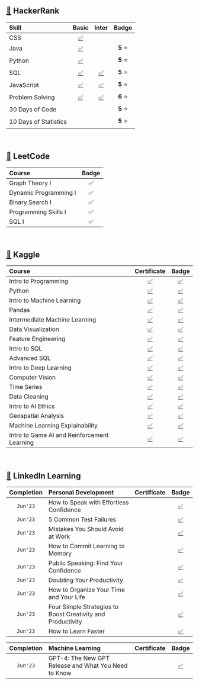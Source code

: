 ## [📍](https://www.hackerrank.com/idk_the_answers) **HackerRank**

|**Skill**|**Basic**|**Inter**|**Badge**|
|:--------|:-------:|:-------:|:-------:|
| CSS | [✅](https://www.hackerrank.com/certificates/74e2c133af56) | | |
| Java | [✅](https://www.hackerrank.com/certificates/4df727d4313d) | | **5** ⭐ |
| Python | [✅](https://www.hackerrank.com/certificates/b62c983ccd51) | | **5** ⭐ |
| SQL | [✅](https://www.hackerrank.com/certificates/6ff6bdfb759d) | [✅](https://www.hackerrank.com/certificates/1a7c76db90d8) | **5** ⭐ |
| JavaScript | [✅](https://www.hackerrank.com/certificates/15a72ed34c08) | [✅](https://www.hackerrank.com/certificates/947a39a12f85) | **5** ⭐ |
| Problem Solving | [✅](https://www.hackerrank.com/certificates/50bfb6b47406) | [✅](https://www.hackerrank.com/certificates/94992adf1706) | **6** ⭐ |
| 30 Days of Code | | | **5** ⭐ |
| 10 Days of Statistics | | | **5** ⭐ |

<br>

## [📍](https://leetcode.com/allenbphilip) **LeetCode**

|**Course**|**Badge**|
|:--------|:-------:|
| Graph Theory I | ✅ |
| Dynamic Programming I | ✅ |
| Binary Search I | ✅ |
| Programming Skills I | ✅ |
| SQL I | ✅ |

<br>

## [📍](https://www.kaggle.com/allenbphilip) **Kaggle**

|**Course**|**Certificate**|**Badge**|
|:---------|:-------------:|:-------:|
| Intro to Programming | [✅](https://github.com/abphilip-work/Certifications/blob/master/Personal/Achievements/Kaggle%20Intro%20to%20Programming.png) | [✅](https://www.kaggle.com/learn/certification/allenbphilip/intro-to-programming) |
| Python | [✅](https://github.com/abphilip-work/Certifications/blob/master/Personal/Achievements/Kaggle%20Python.png) | [✅](https://www.kaggle.com/learn/certification/allenbphilip/python) |
| Intro to Machine Learning | [✅](https://github.com/abphilip-work/Certifications/blob/master/Personal/Achievements/Kaggle%20Intro%20to%20Machine%20Learning.png) | [✅](https://www.kaggle.com/learn/certification/allenbphilip/intro-to-machine-learning) |
| Pandas | [✅](https://github.com/abphilip-work/Certifications/blob/master/Personal/Achievements/Kaggle%20Pandas.png) | [✅](https://www.kaggle.com/learn/certification/allenbphilip/pandas) |
| Intermediate Machine Learning | [✅](https://github.com/abphilip-work/Certifications/blob/master/Personal/Achievements/Kaggle%20Intermediate%20Machine%20Learning.png) | [✅](https://www.kaggle.com/learn/certification/allenbphilip/intermediate-machine-learning) |
| Data Visualization | [✅](https://github.com/abphilip-work/Certifications/blob/master/Personal/Achievements/Kaggle%20Data%20Visualization.png) | [✅](https://www.kaggle.com/learn/certification/allenbphilip/data-visualization) |
| Feature Engineering | [✅](https://github.com/abphilip-work/Certifications/blob/master/Personal/Achievements/Kaggle%20Feature%20Engineering.png) | [✅](https://www.kaggle.com/learn/certification/allenbphilip/feature-engineering) |
| Intro to SQL | [✅](https://github.com/abphilip-work/Certifications/blob/master/Personal/Achievements/Kaggle%20Intro%20to%20SQL.png) | [✅](https://www.kaggle.com/learn/certification/allenbphilip/intro-to-sql) |
| Advanced SQL | [✅](https://github.com/abphilip-work/Certifications/blob/master/Personal/Achievements/Kaggle%20Advanced%20SQL.png) | [✅](https://www.kaggle.com/learn/certification/allenbphilip/advanced-sql) |
| Intro to Deep Learning | [✅](https://github.com/abphilip-work/Certifications/blob/master/Personal/Achievements/Kaggle%20Intro%20to%20Deep%20Learning.png) | [✅](https://www.kaggle.com/learn/certification/allenbphilip/intro-to-deep-learning) |
| Computer Vision | [✅](https://github.com/abphilip-work/Certifications/blob/master/Personal/Achievements/Kaggle%20Computer%20Vision.png) | [✅](https://www.kaggle.com/learn/certification/allenbphilip/computer-vision) |
| Time Series | [✅](https://github.com/abphilip-work/Certifications/blob/master/Personal/Achievements/Kaggle%20Time%20Series.png) | [✅](https://www.kaggle.com/learn/certification/allenbphilip/time-series) |
| Data Cleaning | [✅](https://github.com/abphilip-work/Certifications/blob/master/Personal/Achievements/Kaggle%20Data%20Cleaning.png) | [✅](https://www.kaggle.com/learn/certification/allenbphilip/data-cleaning) |
| Intro to AI Ethics | [✅](https://github.com/abphilip-work/Certifications/blob/master/Personal/Achievements/Kaggle%20Intro%20to%20AI%20Ethics.png) | [✅](https://www.kaggle.com/learn/certification/allenbphilip/intro-to-ai-ethics) |
| Geospatial Analysis | [✅](https://github.com/abphilip-work/Certifications/blob/master/Personal/Achievements/Kaggle%20Geospatial%20Analysis.png) | [✅](https://www.kaggle.com/learn/certification/allenbphilip/geospatial-analysis) |
| Machine Learning Explainability | [✅](https://github.com/abphilip-work/Certifications/blob/master/Personal/Achievements/Kaggle%20Machine%20Learning%20Explainability.png) | [✅](https://www.kaggle.com/learn/certification/allenbphilip/machine-learning-explainability) |
| Intro to Game AI and Reinforcement Learning | [✅](https://github.com/abphilip-work/Certifications/blob/master/Personal/Achievements/Kaggle%20Intro%20to%20Game%20AI%20and%20Reinforcement%20Learning.png) | [✅](https://www.kaggle.com/learn/certification/allenbphilip/intro-to-game-ai-and-reinforcement-learning) |

<br>

## [📍](https://www.linkedin.com/in/allenbphilip) **LinkedIn Learning**

|**Completion**|**Personal Development**|**Certificate**|**Badge**|
|:------------:|:---------|:-------------:|:-------:|
| `Jun'23` | How to Speak with Effortless Confidence | | [✅](https://www.linkedin.com/learning/certificates/c5d4377b468fa12151feb7201a9994b5fbb877dff193d178ee38e989389ca6e3) |
| `Jun'23` | 5 Common Test Failures | | [✅](https://www.linkedin.com/learning/certificates/726ac1c0404e8fb6f4904690047a467a520a539e507ef1fe6102cd5045dbebcd) |
| `Jun'23` | Mistakes You Should Avoid at Work | | [✅](https://www.linkedin.com/learning/certificates/d2dc3cabde13535efb1b73131f5c665c4329b67e05719017e9b6b378fcf0b874) |
| `Jun'23` | How to Commit Learning to Memory | | [✅](https://www.linkedin.com/learning/certificates/4d41104ef617edc4cb05be1cdf63bfd8e015dbbe004d0e89cb36c719123e2c7f) |
| `Jun'23` | Public Speaking: Find Your Confidence | | [✅](https://www.linkedin.com/learning/certificates/9672c12361343e6e13c2fdedd516832d3dd1bb8cd9b04b23b033f11e72e14614) |
| `Jun'23` | Doubling Your Productivity | | [✅](https://www.linkedin.com/learning/certificates/509998f19846d6779609e0a2965f8c3978940ed6a129156a098c44112e29e991) |
| `Jun'23` | How to Organize Your Time and Your Life | | [✅](https://www.linkedin.com/learning/certificates/31903ffbf29c683dc9a98d8caae7969dad40252f7bce2409ae6edb93e81cda6d) |
| `Jun'23` | Four Simple Strategies to Boost Creativity and Productivity | | [✅](https://www.linkedin.com/learning/certificates/e691df0b0424e0eb0c52f9dea3c49d28e58d6172a29d824d4ea6dc7b890fc8ef) |
| `Jun'23` | How to Learn Faster | | [✅](https://www.linkedin.com/learning/certificates/416fd0180884336e2618999ddf06e58bf1c6302ad7a12734fa562fde829ba249) |

|**Completion**|**Machine Learning**|**Certificate**|**Badge**|
|:------------:|:---------|:-------------:|:-------:|
| `Jun'23` | GPT-4: The New GPT Release and What You Need to Know | | [✅](https://www.linkedin.com/learning/certificates/5c0396baa949cfa0c570c8822a0ce18620bdd3205c42056d39b1e744cd01d230) |
